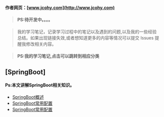 #### 作者网页：[www.jcohy.com](http://www.jcohy.com)  	
> #### PS:待开发中。。。。

>  我的学习笔记，记录学习过程中的笔记以及遇到的问题,以及我的一些经验总结。如果出现链接失效,或者想知道更多的内容等情况可以提交 Issues 提醒我修改相关内容。

> #### PS:我的学习笔记,点击可以跳转到相应分类

## [SpringBoot]
 #### Ps:本文讲解SpringBoot相关知识。
 * [SpringBoot概述](https://github.com/jiachao23/StudyNote/blob/master/src/SpringBoot/SpringBoot.md)
 * [SpringBoot常用配置](https://github.com/jiachao23/StudyNote/blob/master/src/SpringBoot/Conf.md)
 * [SpringBoot常用配置](https://github.com/jiachao23/StudyNote/blob/master/src/SpringBoot/SecurityConf.md)